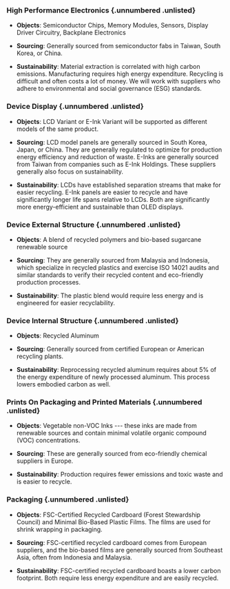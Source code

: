 ### High Performance Electronics {.unnumbered .unlisted}

- **Objects**: Semiconductor Chips, Memory Modules, Sensors, Display Driver Circuitry, Backplane Electronics

- **Sourcing**: Generally sourced from semiconductor fabs in Taiwan, South Korea, or China.

- **Sustainability**: Material extraction is correlated with high carbon emissions.
  Manufacturing requires high energy expenditure.
  Recycling is difficult and often costs a lot of money.
  We will work with suppliers who adhere to environmental and social governance (ESG) standards.

### Device Display {.unnumbered .unlisted}

- **Objects**: LCD Variant or E-Ink Variant will be supported as different models of the same product.

- **Sourcing**: LCD model panels are generally sourced in South Korea, Japan, or China.
  They are generally regulated to optimize for production energy efficiency and reduction of waste.
  E-Inks are generally sourced from Taiwan from companies such as E-Ink Holdings.
  These suppliers generally also focus on sustainability.

- **Sustainability**: LCDs have established separation streams that make for easier recycling.
  E-Ink panels are easier to recycle and have significantly longer life spans relative to LCDs.
  Both are significantly more energy-efficient and sustainable than OLED displays.

### Device External Structure {.unnumbered .unlisted}

- **Objects**: A blend of recycled polymers and bio-based sugarcane renewable source

- **Sourcing**: They are generally sourced from Malaysia and Indonesia, which specialize in recycled plastics and exercise ISO 14021 audits and similar standards to verify their recycled content and eco-friendly production processes.

- **Sustainability**: The plastic blend would require less energy and is engineered for easier recyclability.

### Device Internal Structure {.unnumbered .unlisted}

- **Objects**: Recycled Aluminum

- **Sourcing**: Generally sourced from certified European or American recycling plants.

- **Sustainability**: Reprocessing recycled aluminum requires about 5% of the energy expenditure of newly processed aluminum.
  This process lowers embodied carbon as well.

### Prints On Packaging and Printed Materials {.unnumbered .unlisted}

- **Objects**: Vegetable non-VOC Inks --- these inks are made from renewable sources and contain minimal volatile organic compound (VOC) concentrations.

- **Sourcing**: These are generally sourced from eco-friendly chemical suppliers in Europe. 

- **Sustainability**: Production requires fewer emissions and toxic waste and is easier to recycle. 

### Packaging {.unnumbered .unlisted}

- **Objects**: FSC-Certified Recycled Cardboard (Forest Stewardship Council) and Minimal Bio-Based Plastic Films.
  The films are used for shrink wrapping in packaging.

- **Sourcing**: FSC-certified recycled cardboard comes from European suppliers, and the bio-based films are generally sourced from Southeast Asia, often from Indonesia and Malaysia. 

- **Sustainability**: FSC-certified recycled cardboard boasts a lower carbon footprint. Both require less energy expenditure and are easily recycled. 

